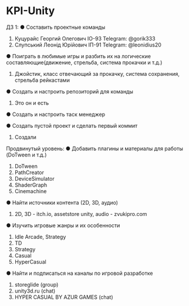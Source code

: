 # KPI-Unity

ДЗ 1:
● Составить проектные команды

  1. Куцурайс Георгий Олегович IO-93 Telegram: @gorik333
  2. Слупський Леонід Юрійович ІП-91 Telegram: @leonidius20

● Поиграть в любимые игры и разбить их на логические составляющие(движение, стрельба, система прокачки и т.д.)

  1. Джойстик, класс отвечающий за прокачку, система сохранения, стрельба рейкастами

● Создать и настроить репозиторий для команды

  1. Это он и есть

● Создать и настроить таск менеджер

● Создать пустой проект и сделать первый коммит

  1. Создали

Продвинутый уровень:
● Добавить плагины и материалы для работы (DoTween и т.д.)

  1. DoTween
  2. PathCreator
  3. DeviceSimulator
  4. ShaderGraph
  5. Cinemachine

● Найти источники контента (2D, 3D, аудио)

  1. 2D, 3D - itch.io, assetstore unity, audio - zvukipro.com

● Изучить игровые жанры и их особенности

  1. Idle Arcade, Strategy
  2. TD
  3. Strategy
  4. Casual
  5. HyperCasual

● Найти и подписаться на каналы по игровой разработке

  1. storeglide (group)
  2. unity3d.ru (chat)
  3. HYPER CASUAL BY AZUR GAMES (chat)
